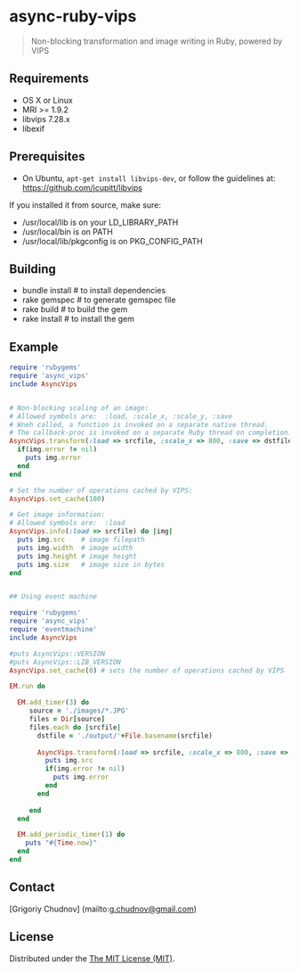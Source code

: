 # async-ruby-vips

> Non-blocking transformation and image writing in Ruby, powered by VIPS

## Requirements

  * OS X or Linux
  * MRI >= 1.9.2
  * libvips 7.28.x
  * libexif

## Prerequisites
  * On Ubuntu, `apt-get install libvips-dev`, or follow the guidelines at: https://github.com/jcupitt/libvips

If you installed it from source, make sure:
  * /usr/local/lib is on your LD_LIBRARY_PATH
  * /usr/local/bin is on PATH
  * /usr/local/lib/pkgconfig is on PKG_CONFIG_PATH


## Building
  * bundle install # to install dependencies
  * rake gemspec # to generate gemspec file
  * rake build # to build the gem
  * rake install # to install the gem

## Example

```ruby
require 'rubygems'
require 'async_vips'
include AsyncVips


# Non-blocking scaling of an image:
# Allowed symbols are:  :load, :scale_x, :scale_y, :save
# Wneh called, a function is invoked on a separate native thread. 
# The callback-proc is invoked on a separate Ruby thread on completion.
AsyncVips.transform(:load => srcfile, :scale_x => 800, :save => dstfile) do |img|
  if(img.error != nil)
    puts img.error
  end
end

# Set the number of operations cached by VIPS: 
AsyncVips.set_cache(100)

# Get image information:
# Allowed symbols are:  :load
AsyncVips.info(:load => srcfile) do |img|
  puts img.src    # image filepath
  puts img.width  # image width
  puts img.height # image height
  puts img.size   # image size in bytes
end


## Using event machine

require 'rubygems'
require 'async_vips'
require 'eventmachine'
include AsyncVips

#puts AsyncVips::VERSION
#puts AsyncVips::LIB_VERSION
AsyncVips.set_cache(0) # sets the number of operations cached by VIPS

EM.run do

  EM.add_timer(3) do
     source = './images/*.JPG'
     files = Dir[source]
     files.each do |srcfile|
       dstfile = './output/'+File.basename(srcfile)
       
       AsyncVips.transform(:load => srcfile, :scale_x => 800, :save => dstfile) do |img|
         puts img.src
         if(img.error != nil)
           puts img.error
         end                 
       end
        
     end
  end

  EM.add_periodic_timer(1) do
    puts "#{Time.now}"
  end
end


```

## Contact

[Grigoriy Chudnov] (mailto:g.chudnov@gmail.com)

## License

Distributed under the [The MIT License (MIT)](https://github.com/gchudnov/async-ruby-vips/blob/master/LICENSE).
